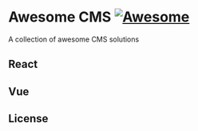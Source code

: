 
# Awesome CMS [![Awesome](https://awesome.re/badge-flat2.svg)](https://awesome.re)

A collection of awesome CMS solutions

## React

## Vue

## License
